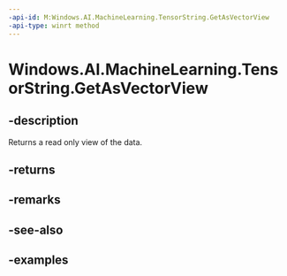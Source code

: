 ```yaml
---
-api-id: M:Windows.AI.MachineLearning.TensorString.GetAsVectorView
-api-type: winrt method
---
```


<!-- Method syntax.
public IVectorView<string> TensorString.GetAsVectorView()
-->

# Windows.AI.MachineLearning.TensorString.GetAsVectorView

## -description
Returns a read only view of the data.
## -returns

## -remarks

## -see-also

## -examples

